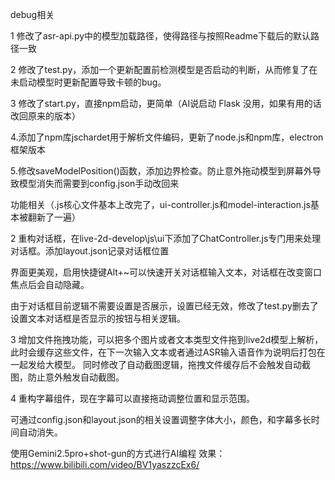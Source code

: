 debug相关

1 修改了asr-api.py中的模型加载路径，使得路径与按照Readme下载后的默认路径一致

2 修改了test.py，添加一个更新配置前检测模型是否启动的判断，从而修复了在未启动模型时更新配置导致卡顿的bug。

3 修改了start.py，直接npm启动，更简单（AI说启动 Flask 没用，如果有用的话改回原来的版本）

4.添加了npm库jschardet用于解析文件编码，更新了node.js和npm库，electron框架版本

5.修改saveModelPosition()函数，添加边界检查。防止意外拖动模型到屏幕外导致模型消失而需要到config.json手动改回来

功能相关（.js核心文件基本上改完了，ui-controller.js和model-interaction.js基本被翻新了一遍）

2 重构对话框，在live-2d-develop\js\ui下添加了ChatController.js专门用来处理对话框。添加layout.json记录对话框位置

界面更美观，启用快捷键Alt+~可以快速开关对话框输入文本，对话框在改变窗口焦点后会自动隐藏。

由于对话框目前逻辑不需要设置是否展示，设置已经无效，修改了test.py删去了设置文本对话框是否显示的按钮与相关逻辑。

3 增加文件拖拽功能，可以把多个图片或者文本类型文件拖到live2d模型上解析，此时会缓存这些文件，在下一次输入文本或者通过ASR输入语音作为说明后打包在一起发给大模型。
同时修改了自动截图逻辑，拖拽文件缓存后不会触发自动截图，防止意外触发自动截图。

4 重构字幕组件，现在字幕可以直接拖动调整位置和显示范围。

可通过config.json和layout.json的相关设置调整字体大小，颜色，和字幕多长时间自动消失。

使用Gemini2.5pro+shot-gun的方式进行AI编程
效果：https://www.bilibili.com/video/BV1yaszzcEx6/

